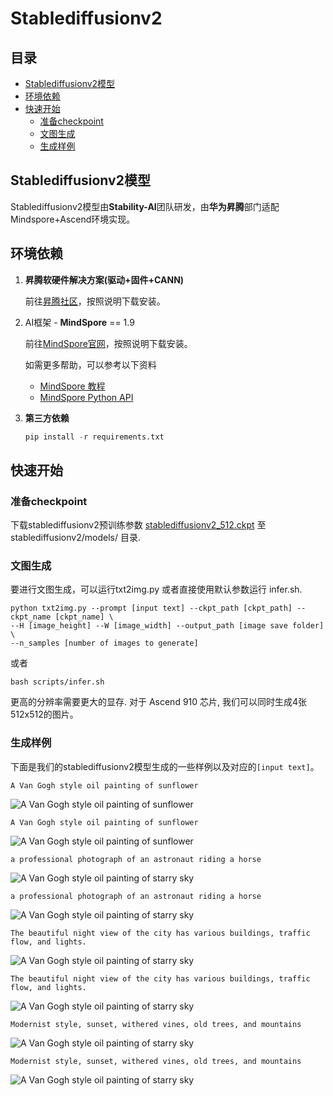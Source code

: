 
# Stablediffusionv2

## 目录

- [Stablediffusionv2模型](#Stablediffusionv2模型)
- [环境依赖](#环境依赖)
- [快速开始](#快速开始)
  - [准备checkpoint](#准备checkpoint)
  - [文图生成](#文图生成)
  - [生成样例](#生成样例)

## Stablediffusionv2模型

Stablediffusionv2模型由**Stability-AI**团队研发，由**华为昇腾**部门适配Mindspore+Ascend环境实现。

## 环境依赖

1. **昇腾软硬件解决方案(驱动+固件+CANN)**

   前往[昇腾社区](<https://www.hiascend.com/software/cann/commercial>)，按照说明下载安装。

2. AI框架 - **MindSpore** == 1.9

   前往[MindSpore官网](<https://www.mindspore.cn/install>)，按照说明下载安装。

   如需更多帮助，可以参考以下资料
   
   -  [MindSpore 教程](https://www.mindspore.cn/tutorials/zh-CN/master/index.html)
   -  [MindSpore Python API](https://www.mindspore.cn/docs/zh-CN/master/index.html)

3. **第三方依赖**

   ```python
   pip install -r requirements.txt
   ```

## 快速开始

### 准备checkpoint

下载stablediffusionv2预训练参数 [stablediffusionv2_512.ckpt](https://download.mindspore.cn/toolkits/minddiffusion/stablediffusion/stablediffusionv2_512.ckpt) 至 stablediffusionv2/models/ 目录.

### 文图生成

要进行文图生成，可以运行txt2img.py 或者直接使用默认参数运行 infer.sh.

```shell
python txt2img.py --prompt [input text] --ckpt_path [ckpt_path] --ckpt_name [ckpt_name] \
--H [image_height] --W [image_width] --output_path [image save folder] \
--n_samples [number of images to generate]
```
或者
```shell
bash scripts/infer.sh
```

更高的分辨率需要更大的显存. 对于 Ascend 910 芯片, 我们可以同时生成4张512x512的图片。


### 生成样例

下面是我们的stablediffusionv2模型生成的一些样例以及对应的`[input text]`。

```
A Van Gogh style oil painting of sunflower
```

![A Van Gogh style oil painting of sunflower](demo/sunflower1.png)

```
A Van Gogh style oil painting of sunflower
```

![A Van Gogh style oil painting of sunflower](demo/sunflower2.png)

```
a professional photograph of an astronaut riding a horse
```

![A Van Gogh style oil painting of starry sky](demo/horse1.png)

```
a professional photograph of an astronaut riding a horse
```

![A Van Gogh style oil painting of starry sky](demo/horse2.png)

```
The beautiful night view of the city has various buildings, traffic flow, and lights.
```

![A Van Gogh style oil painting of starry sky](demo/city1.png)

```
The beautiful night view of the city has various buildings, traffic flow, and lights.
```

![A Van Gogh style oil painting of starry sky](demo/city2.png)

```
Modernist style, sunset, withered vines, old trees, and mountains
```

![A Van Gogh style oil painting of starry sky](demo/tree1.png)

```
Modernist style, sunset, withered vines, old trees, and mountains
```

![A Van Gogh style oil painting of starry sky](demo/tree2.png)





